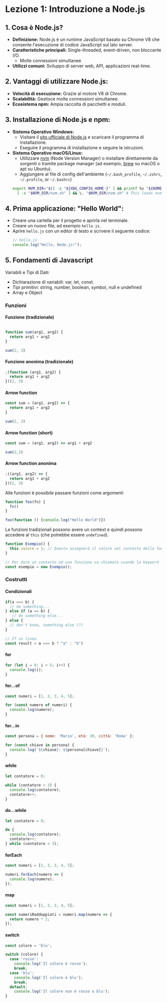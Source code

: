 # Lezione 1: Introduzione a Node.js

## 1. Cosa è Node.js?
- **Definizione:** Node.js è un runtime JavaScript basato su Chrome V8 che consente l'esecuzione di codice JavaScript sul lato server.
- **Caratteristiche principali:** Single-threaded, event-driven, non bloccante I/O. 
    - Molte connessioni simultanee
- **Utilizzi comuni:** Sviluppo di server web, API, applicazioni real-time.

## 2. Vantaggi di utilizzare Node.js:
- **Velocità di esecuzione:** Grazie al motore V8 di Chrome.
- **Scalabilità:** Gestisce molte connessioni simultanee.
- **Ecosistema npm:** Ampia raccolta di pacchetti e moduli.

## 3. Installazione di Node.js e npm:
- **Sistema Operativo Windows:**
  - Visitare il [sito ufficiale di Node.js](https://nodejs.org/) e scaricare il programma di installazione.
  - Eseguire il programma di installazione e seguire le istruzioni.
- **Sistema Operativo macOS/Linux:**
  - Utilizzare [nvm](https://github.com/nvm-sh/nvm) (Node Version Manager) o installare direttamente da sorgenti o tramite package manager (ad esempio, [brew](https://formulae.brew.sh/formula/nvm) su macOS o apt su Ubuntu).
  - Aggiungere al file di config dell'ambiente (`~/.bash_profile`, `~/.zshrc`, `~/.profile`, or `~/.bashrc`) 
  ```bash
  export NVM_DIR="$([ -z "${XDG_CONFIG_HOME-}" ] && printf %s "${HOME}/.nvm" || printf %s "${XDG_CONFIG_HOME}/nvm")"
    [ -s "$NVM_DIR/nvm.sh" ] && \. "$NVM_DIR/nvm.sh" # This loads nvm
    ```

## 4. Prima applicazione: "Hello World":
- Creare una cartella per il progetto e aprirla nel terminale.
- Creare un nuovo file, ad esempio `hello.js`.
- Aprire `hello.js` con un editor di testo e scrivere il seguente codice:
  ```javascript
  // hello.js
  console.log("Hello, Node.js!");

## 5. Fondamenti di Javascript

Variabili e Tipi di Dati:

- Dichiarazione di variabili: var, let, const.
- Tipi primitivi: string, number, boolean, symbol, null e undefined
- Array e Object

### Funzioni

####  Funzione (tradizionale)
```javascript

function sum(arg1, arg2) {
  return arg1 + arg2
}

sum(2, 3)
```

#### Funzione anonima (tradizionale)
```javascript
;(function (arg1, arg2) {
  return arg1 + arg2
})(2, 3)
```

#### Arrow function
```javascript
const sum = (arg1, arg2) => {
  return arg1 + arg2
}

sum(2, 3)
```

#### Arrow function (short)
```javascript
const sum = (arg1, arg2) => arg1 + arg2

sum(2,3)
```

#### Arrow function anonima
```javascript
;((arg1, arg2) => {
  return arg1 + arg2
})(2, 3)
```

Alle funzioni è possibile passare funzioni come argomenti

```javascript
function foo(fn) {
  fn()
}

foo(function () {console.log("Hello World")})
```

Le funzioni tradizionali possono avere un context e quindi possono accedere al `this` (che potrebbe essere `undefined`).

```javascript
function Esempio() {
  this.valore = 1; // Questo assegnerà il valore nel contesto della funzione Esempio
}

// Per dare un contesto ad una funzione va chiamata usando la keyword `new`, senza il contesto sarà undefined
const esempio = new Esempio();
```


### Costrutti

#### Condizionali

```javascript
if(a === b) { 
  // do something... 
} else if (a == b) {
   // do something else... 
} else {
  // don't know, something else (?)
}

// If in linea
const result = a === b ? "a" : "b")
```


#### for
```javascript
for (let i = 0; i < 5; i++) {
  console.log(i);
}
```

#### for...of
```javascript
const numeri = [1, 2, 3, 4, 5];

for (const numero of numeri) {
  console.log(numero);
}
```

#### for...in
```javascript
const persona = { nome: 'Mario', età: 30, città: 'Roma' };

for (const chiave in persona) {
  console.log(`${chiave}: ${persona[chiave]}`);
}
```

#### while
```javascript
let contatore = 0;

while (contatore < 3) {
  console.log(contatore);
  contatore++;
}
```

#### do...while
```javascript
let contatore = 0;

do {
  console.log(contatore);
  contatore++;
} while (contatore < 3);
```
#### forEach
```javascript
const numeri = [1, 2, 3, 4, 5];

numeri.forEach(numero => {
  console.log(numero);
});
```

#### map
```javascript
const numeri = [1, 2, 3, 4, 5];

const numeriRaddoppiati = numeri.map(numero => {
  return numero * 2;
});
```

#### switch
```javascript
const colore = 'blu';

switch (colore) {
  case 'rosso':
    console.log('Il colore è rosso');
    break;
  case 'blu':
    console.log('Il colore è blu');
    break;
  default:
    console.log('Il colore non è rosso o blu');
}
```
